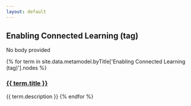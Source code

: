 ```yaml
---
layout: default
---
```

<style>
.initial-content {
  padding-left:5%;
  padding-right:25px;
}
</style>

## Enabling Connected Learning (tag)

No body provided

{% for term in site.data.metamodel.byTitle['Enabling Connected Learning (tag)'].nodes %}
### <a href='/_pages/embed?t={{ term.title }}'>{{ term.title }}</a>

{{ term.description }}
{% endfor %}
